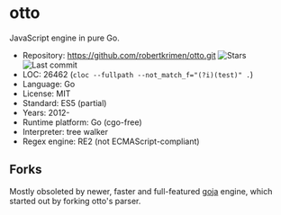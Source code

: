 # otto

JavaScript engine in pure Go.

* Repository:       https://github.com/robertkrimen/otto.git <span class="shields"><img src="https://img.shields.io/github/stars/robertkrimen/otto?label=&style=flat-square" alt="Stars" title="Stars"><img src="https://img.shields.io/github/last-commit/robertkrimen/otto?label=&style=flat-square" alt="Last commit" title="Last commit"></span>
* LOC:              26462 (`cloc --fullpath --not_match_f="(?i)(test)" .`)
* Language:         Go
* License:          MIT
* Standard:         ES5 (partial)
* Years:            2012-
* Runtime platform: Go (cgo-free)
* Interpreter:      tree walker
* Regex engine:     RE2 (not ECMAScript-compliant)

## Forks

Mostly obsoleted by newer, faster and full-featured [goja](goja.md) engine,
which started out by forking otto's parser.

